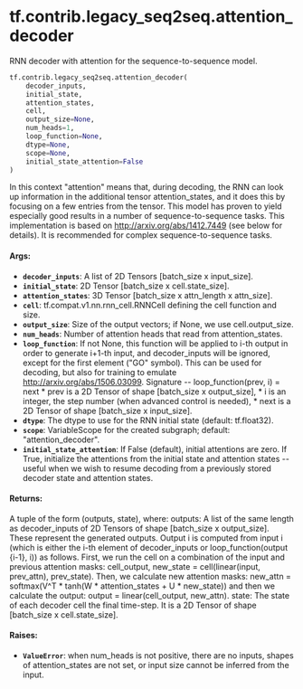 <div itemscope itemtype="http://developers.google.com/ReferenceObject">
<meta itemprop="name" content="tf.contrib.legacy_seq2seq.attention_decoder" />
<meta itemprop="path" content="Stable" />
</div>

# tf.contrib.legacy_seq2seq.attention_decoder

RNN decoder with attention for the sequence-to-sequence model.

``` python
tf.contrib.legacy_seq2seq.attention_decoder(
    decoder_inputs,
    initial_state,
    attention_states,
    cell,
    output_size=None,
    num_heads=1,
    loop_function=None,
    dtype=None,
    scope=None,
    initial_state_attention=False
)
```

<!-- Placeholder for "Used in" -->

In this context "attention" means that, during decoding, the RNN can look up
information in the additional tensor attention_states, and it does this by
focusing on a few entries from the tensor. This model has proven to yield
especially good results in a number of sequence-to-sequence tasks. This
implementation is based on http://arxiv.org/abs/1412.7449 (see below for
details). It is recommended for complex sequence-to-sequence tasks.

#### Args:


* <b>`decoder_inputs`</b>: A list of 2D Tensors [batch_size x input_size].
* <b>`initial_state`</b>: 2D Tensor [batch_size x cell.state_size].
* <b>`attention_states`</b>: 3D Tensor [batch_size x attn_length x attn_size].
* <b>`cell`</b>: tf.compat.v1.nn.rnn_cell.RNNCell defining the cell function and size.
* <b>`output_size`</b>: Size of the output vectors; if None, we use cell.output_size.
* <b>`num_heads`</b>: Number of attention heads that read from attention_states.
* <b>`loop_function`</b>: If not None, this function will be applied to i-th output in
  order to generate i+1-th input, and decoder_inputs will be ignored, except
  for the first element ("GO" symbol). This can be used for decoding,
  but also for training to emulate http://arxiv.org/abs/1506.03099.
    Signature -- loop_function(prev, i) = next * prev is a 2D Tensor of
    shape [batch_size x output_size], * i is an integer, the step number
    (when advanced control is needed), * next is a 2D Tensor of shape
    [batch_size x input_size].
* <b>`dtype`</b>: The dtype to use for the RNN initial state (default: tf.float32).
* <b>`scope`</b>: VariableScope for the created subgraph; default: "attention_decoder".
* <b>`initial_state_attention`</b>: If False (default), initial attentions are zero. If
  True, initialize the attentions from the initial state and attention
  states -- useful when we wish to resume decoding from a previously stored
  decoder state and attention states.


#### Returns:

A tuple of the form (outputs, state), where:
  outputs: A list of the same length as decoder_inputs of 2D Tensors of
    shape [batch_size x output_size]. These represent the generated outputs.
    Output i is computed from input i (which is either the i-th element
    of decoder_inputs or loop_function(output {i-1}, i)) as follows.
    First, we run the cell on a combination of the input and previous
    attention masks:
      cell_output, new_state = cell(linear(input, prev_attn), prev_state).
    Then, we calculate new attention masks:
      new_attn = softmax(V^T * tanh(W * attention_states + U * new_state))
    and then we calculate the output:
      output = linear(cell_output, new_attn).
  state: The state of each decoder cell the final time-step.
    It is a 2D Tensor of shape [batch_size x cell.state_size].



#### Raises:


* <b>`ValueError`</b>: when num_heads is not positive, there are no inputs, shapes
  of attention_states are not set, or input size cannot be inferred
  from the input.